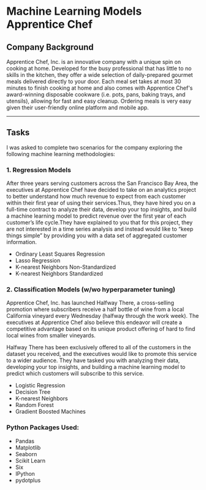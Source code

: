 # Machine Learning Models Apprentice Chef
## Company Background

Apprentice Chef, Inc. is an innovative company with a unique spin on cooking at home. 
Developed for the busy professional that has little to no skills in the kitchen, they offer a wide selection of daily-prepared gourmet meals delivered directly to your door. Each meal set takes at most 30 minutes to finish cooking at home and also comes with Apprentice Chef's award-winning disposable cookware (i.e. pots, pans, baking trays, and utensils), allowing for fast and easy cleanup. Ordering meals is very easy given their user-friendly online platform and mobile app. 

---
## Tasks
I was asked to complete two scenarios for the company exploring the following machine learning methodologies: 

### 1. Regression Models

After three years serving customers across the San Francisco Bay Area, the executives at Apprentice Chef have decided to take on an analytics project to better understand how much revenue to expect from each customer within their first year of using their services.Thus, they have hired you on a full-time contract to analyze their data, develop your top insights, and build a machine learning model to predict revenue over the first year of each customer’s life cycle.They have explained to you that for this project, they are not interested in a time series analysis and instead would like to “keep things simple” by providing you with a data set of aggregated customer information.

- Ordinary Least Squares Regression
- Lasso Regression
- K-nearest Neighbors Non-Standardized 
- K-nearest Neighbors Standardized 

### 2. Classification Models (w/wo hyperparameter tuning)

Apprentice Chef, Inc. has launched Halfway There, a cross-selling promotion where subscribers receive a half bottle of wine from a local California vineyard every Wednesday (halfway through the work week). The executives at Apprentice Chef also believe this endeavor will create a competitive advantage based on its unique product offering of hard to find local wines from smaller vineyards.

Halfway There has been exclusively offered to all of the customers in the dataset you received, and the executives would like to promote this service to a wider audience. They have tasked you with analyzing their data, developing your top insights, and building a machine learning model to predict which customers will subscribe to this service.

- Logistic Regression
- Decision Tree
- K-nearest Neighbors 
- Random Forest
- Gradient Boosted Machines

### Python Packages Used:

- Pandas
- Matplotlib
- Seaborn
- Scikit Learn
- Six
- IPython
- pydotplus
